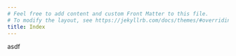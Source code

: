 ```yaml
---
# Feel free to add content and custom Front Matter to this file.
# To modify the layout, see https://jekyllrb.com/docs/themes/#overriding-theme-defaults
title: Index
---
```


asdf